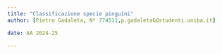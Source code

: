 ```yaml
---
title: "Classificazione specie pinguini"
author: [Pietro Gadaleta, N* 774511,p.gadaleta6@studenti.uniba.it]

date: AA 2024-25

---
```


